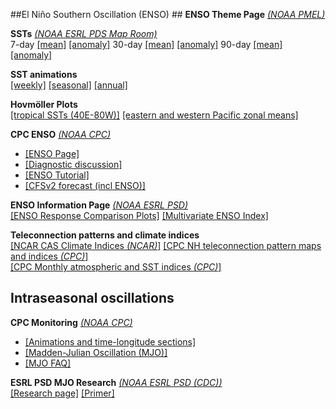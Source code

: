 ##El Niño Southern Oscillation (ENSO) ##
**ENSO Theme Page** *[(NOAA PMEL)](https://www.pmel.noaa.gov/elnino/)*

**SSTs** *[(NOAA ESRL PDS Map Room)](https://www.esrl.noaa.gov/psd/map/)*  
7-day 
[[mean]](http://www.cdc.noaa.gov/map/images/sst/sst.gif)
[[anomaly]](http://www.cdc.noaa.gov/map/images/sst/sst.anom.gif)
30-day
[[mean]](http://www.cdc.noaa.gov/map/images/sst/sst.month.gif)
[[anomaly]](http://www.cdc.noaa.gov/map/images/sst/sst.anom.month.gif)
90-day
[[mean]](http://www.cdc.noaa.gov/map/images/sst/sst.seasonal.gif)
[[anomaly]](http://www.cdc.noaa.gov/map/images/sst/sst.anom.seasonal.gif)

**SST animations**  
[[weekly]](http://www.esrl.noaa.gov/psd/map/clim/sst.anom.anim.week.html)
[[seasonal]](http://www.esrl.noaa.gov/psd/map/clim/sst.anom.anim.html)
[[annual]](http://www.esrl.noaa.gov/psd/map/clim/sst.anom.anim.year.html)

**Hovmöller Plots**    
[[tropical SSTs (40E-80W)]](http://www.esrl.noaa.gov/psd/map/images/sst/sst.month.anom.hov.io.gif)
[[eastern and western Pacific zonal means]](http://www.esrl.noaa.gov/psd/map/images/sst/sst.month.anom.pacific.lat.gif)

**CPC ENSO** *[(NOAA CPC)](https://www.cpc.ncep.noaa.gov)*  

- [[ENSO Page]](https://www.cpc.ncep.noaa.gov/products/precip/CWlink/MJO/enso.shtml)
- [[Diagnostic discussion]](https://www.cpc.ncep.noaa.gov/products/analysis_monitoring/enso_advisory/ensodisc.shtml)
- [[ENSO Tutorial]](https://www.cpc.ncep.noaa.gov/products/analysis_monitoring/ensocycle/enso_cycle.shtml)
- [[CFSv2 forecast (incl ENSO)]](https://www.cpc.ncep.noaa.gov/products/CFSv2/CFSv2seasonal.shtml)  

**ENSO Information Page** *[(NOAA ESRL PSD)](https://www.esrl.noaa.gov/psd/enso/)*  
[[ENSO Response Comparison Plots]](https://www.esrl.noaa.gov/psd/enso/compare/)
[[Multivariate ENSO Index]](https://www.esrl.noaa.gov/psd/enso/mei/)  

**Teleconnection patterns and climate indices**   
[[NCAR CAS Climate Indices *(NCAR)*]](http://www.cgd.ucar.edu/cas/catalog/climind/)
[[CPC NH teleconnection pattern maps and indices *(CPC)*]](http://www.cpc.ncep.noaa.gov/data/teledoc/telecontents.shtml)  
[[CPC Monthly atmospheric and SST indices *(CPC)*]](https://www.cpc.ncep.noaa.gov/data/indices/)  

## Intraseasonal oscillations ##

**CPC Monitoring**  *[(NOAA CPC)](https://www.cpc.ncep.noaa.gov)*  

- [[Animations and time-longitude sections]](https://www.cpc.ncep.noaa.gov/products/intraseasonal/index.html)
- [[Madden-Julian Oscillation (MJO)]](https://www.cpc.ncep.noaa.gov/products/precip/CWlink/MJO/mjo.shtml)
- [[MJO FAQ]](https://www.cpc.ncep.noaa.gov/products/intraseasonal/intraseasonal_faq.html)

**ESRL PSD MJO Research**  *[(NOAA ESRL PSD (CDC))](https://www.esrl.noaa.gov/psd/)*  
[[Research page]](https://www.esrl.noaa.gov/psd/mjo/)
[[Primer]](https://www.esrl.noaa.gov/psd/mjo/)
